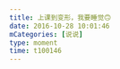 ```yaml
---
title: 上课到变形，我要睡觉🙃
date: 2016-10-28 10:01:46
mCategories: [说说]
type: moment
time: t100146
---
```


<div id="pics-20161028100146"></div>

<script src="/lib/moment/pics.js"></script>
<script>
var data = [
    {"link": "2016-10-28_000000.jpeg", "type": "shuoshuo"},
    {"link": "2016-10-28_000001.jpeg", "type": "shuoshuo"}
];
picsRender(data, "pics-20161028100146");
</script>
